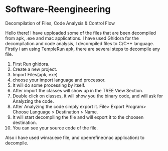 # Software-Reengineering
Decompilation of Files, Code Analysis &amp; Control Flow 

Hello there!
I have upploaded some of the files that are been decompiled from apk, .exe and mac applications.
I have used Ghidora for the decompilation and code analysis, I decompiled files to C/C++ language.
Firstly i am using TempleRun apk, there are several steps to decompile any file.
 1. First Run ghidora.
 2. Create a new project.
 3. Import Files(apk, exe)
 4. choose your import language and processor.
 5. It will do some processing by itself.
 6. After import the classes will show up in the TREE View Section.
 7. Double click on classes, it will show you the binary code, and will ask for Analyzing the code.
 8. After Analyzing the code simply export it. File> Export Program> Choose Language > Destination > Name.
 9. It will start decompiling the file and will export it to the choosen destination.
 10. You can see your source code of the file.

Also i have used winrar.exe file, and openrefine(mac application) to decompile.
